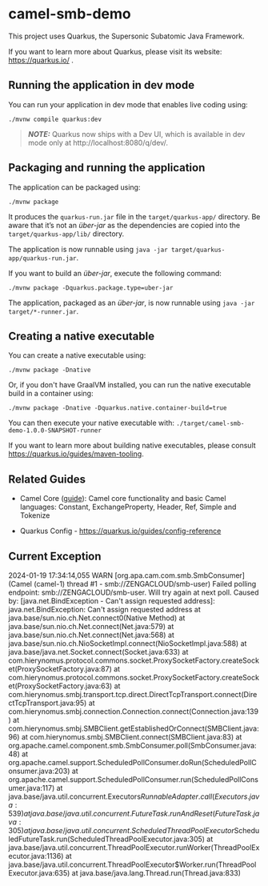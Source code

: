 # camel-smb-demo

This project uses Quarkus, the Supersonic Subatomic Java Framework.

If you want to learn more about Quarkus, please visit its website: https://quarkus.io/ .

## Running the application in dev mode

You can run your application in dev mode that enables live coding using:
```shell script
./mvnw compile quarkus:dev
```

> **_NOTE:_**  Quarkus now ships with a Dev UI, which is available in dev mode only at http://localhost:8080/q/dev/.

## Packaging and running the application

The application can be packaged using:
```shell script
./mvnw package
```
It produces the `quarkus-run.jar` file in the `target/quarkus-app/` directory.
Be aware that it’s not an _über-jar_ as the dependencies are copied into the `target/quarkus-app/lib/` directory.

The application is now runnable using `java -jar target/quarkus-app/quarkus-run.jar`.

If you want to build an _über-jar_, execute the following command:
```shell script
./mvnw package -Dquarkus.package.type=uber-jar
```

The application, packaged as an _über-jar_, is now runnable using `java -jar target/*-runner.jar`.

## Creating a native executable

You can create a native executable using: 
```shell script
./mvnw package -Dnative
```

Or, if you don't have GraalVM installed, you can run the native executable build in a container using: 
```shell script
./mvnw package -Dnative -Dquarkus.native.container-build=true
```

You can then execute your native executable with: `./target/camel-smb-demo-1.0.0-SNAPSHOT-runner`

If you want to learn more about building native executables, please consult https://quarkus.io/guides/maven-tooling.

## Related Guides

- Camel Core ([guide](https://camel.apache.org/camel-quarkus/latest/reference/extensions/core.html)): Camel core functionality and basic Camel languages: Constant, ExchangeProperty, Header, Ref, Simple and Tokenize


- Quarkus Config - https://quarkus.io/guides/config-reference



## Current Exception

2024-01-19 17:34:14,055 WARN  [org.apa.cam.com.smb.SmbConsumer] (Camel (camel-1) thread #1 - smb://ZENGACLOUD/smb-user) Failed polling endpoint: smb://ZENGACLOUD/smb-user. Will try again at next poll. Caused by: [java.net.BindException - Can't assign requested address]: java.net.BindException: Can't assign requested address
        at java.base/sun.nio.ch.Net.connect0(Native Method)
        at java.base/sun.nio.ch.Net.connect(Net.java:579)
        at java.base/sun.nio.ch.Net.connect(Net.java:568)
        at java.base/sun.nio.ch.NioSocketImpl.connect(NioSocketImpl.java:588)
        at java.base/java.net.Socket.connect(Socket.java:633)
        at com.hierynomus.protocol.commons.socket.ProxySocketFactory.createSocket(ProxySocketFactory.java:87)
        at com.hierynomus.protocol.commons.socket.ProxySocketFactory.createSocket(ProxySocketFactory.java:63)
        at com.hierynomus.smbj.transport.tcp.direct.DirectTcpTransport.connect(DirectTcpTransport.java:95)
        at com.hierynomus.smbj.connection.Connection.connect(Connection.java:139)
        at com.hierynomus.smbj.SMBClient.getEstablishedOrConnect(SMBClient.java:96)
        at com.hierynomus.smbj.SMBClient.connect(SMBClient.java:83)
        at org.apache.camel.component.smb.SmbConsumer.poll(SmbConsumer.java:48)
        at org.apache.camel.support.ScheduledPollConsumer.doRun(ScheduledPollConsumer.java:203)
        at org.apache.camel.support.ScheduledPollConsumer.run(ScheduledPollConsumer.java:117)
        at java.base/java.util.concurrent.Executors$RunnableAdapter.call(Executors.java:539)
        at java.base/java.util.concurrent.FutureTask.runAndReset(FutureTask.java:305)
        at java.base/java.util.concurrent.ScheduledThreadPoolExecutor$ScheduledFutureTask.run(ScheduledThreadPoolExecutor.java:305)
        at java.base/java.util.concurrent.ThreadPoolExecutor.runWorker(ThreadPoolExecutor.java:1136)
        at java.base/java.util.concurrent.ThreadPoolExecutor$Worker.run(ThreadPoolExecutor.java:635)
        at java.base/java.lang.Thread.run(Thread.java:833)